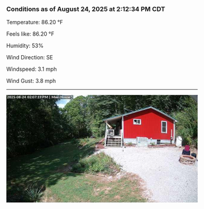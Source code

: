 ### Conditions as of August 24, 2025 at 2:12:34 PM CDT 

Temperature: 86.20 &deg;F

Feels like: 86.20 &deg;F

Humidity: 53%

Wind Direction: SE

Windspeed: 3.1 mph

Wind Gust: 3.8 mph

---

<img src="./images/latest.jpeg"/>

